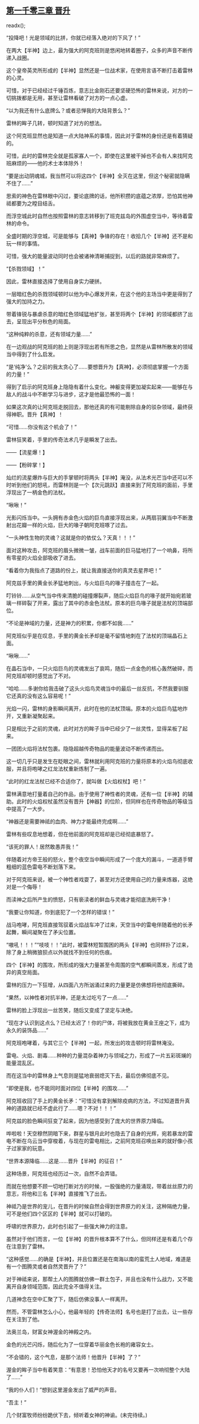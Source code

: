 ## [第一千零三章 晋升](https://www.xxbiquge.com/11_11222/9042040.html)
readx();

  “投降吧！光是领域的比拼，你就已经落入绝对的下风了！”

  在两大【半神】边上，最为强大的阿克班则是悠闲地转着圈子，众多的声音不断传递入战圈。

  这个皇帝英灵所形成的【半神】显然还是一位战术家，在使用言语不断打击着雷林的心灵。

  可惜，对于已经经过千锤百炼，意志比金刚石还要坚硬恐怖的雷林来说，对方的一切挑拨都是无用，甚至让雷林看破了对方的一点心虚。

  “以为我还有什么底牌么？或者忌惮我的大陆背景么？”

  雷林的眸子几转，顿时知道了对方的想法。

  这个阿克班显然也是知道一点大陆神系的事情，因此对于雷林的身份还是有着猜疑的。

  可惜，此时的雷林完全就是孤家寡人一个，即使在这里被干掉也不会有人来找阿克班麻烦的——他的术士本体除外！

  “要是出动阴魂城，我当然可以将这四个【半神】全灭在这里，但这个秘密就隐瞒不住了……”

  思索的神色在雷林眼中闪过，要论底牌的话，他所积攒的底蕴之浓厚，恐怕其他神祗都要为之瞠目结舌。

  而浮空城此时自然也按照雷林的意志转移到了班克兹岛的外围虚空当中，等待着雷林的命令。

  全盛时期的浮空城，可是能够与【真神】争锋的存在！收拾几个【半神】还不是和玩一样的事情。

  可惜，强大的能量波动同时也会被诸神清晰捕捉到，以后的路就非常麻烦了。

  “【杀戮领域】！”

  因此，雷林直接选择了使用自身实力硬拼。

  一层暗红色的杀戮领域顿时以他为中心爆发开来，在这个他的主场当中更是得到了强大的加持之力。

  带着锋锐与暴虐杀意的暗红色领域猛地扩张，甚至将两个【半神】的领域都挤了出去，呈现出平分秋色的局面。

  “这种纯粹的杀意，还有领域力量……”

  在一边观战的阿克班的脸上则是浮现出若有所思之色，显然是从雷林所散发的领域当中得到了什么启发。

  “是‘纯净’么？之前的我太贪心了……要想晋升为【真神】，必须彻底掌握一个方面的力量！”

  得到了启示的阿克班身上隐隐有着什么变化。神躯变得更加凝实起来——能够在与敌人的战斗中不断学习与进步，这才是他最恐怖的一面！

  如果这次真的让阿克班走脱回去，那他还真的有可能剔除自身的驳杂领域，最终获得神职。晋升【真神】！

  “可惜……你没有这个机会了！”

  雷林狂笑着，手里的传奇法术几乎是瞬发了出去。

  ——【流星爆！】

  ——【粉碎掌！】

  灿烂的流星爆炸与巨大的手掌顿时将两头【半神】淹没，从法术光芒当中还可以不时听到他们的怒吼，而雷林则是一个【次元跳跃】直接来到了阿克班的面前，手里浮现出了一柄金色的法杖。

  “啾啾！”

  光影闪烁当中。一头拥有赤金色火焰的巨鸟直接浮现出来，从两扇羽翼当中不断激射出花瓣一样的火焰，巨大的喙子朝阿克班啄了过去。

  “一头神性生物的灵魂？这就是你的依仗么？天真！！！”

  面对这种攻击，阿克班的眉头微微一皱，战车前面的巨马猛地打了一个响鼻，将所有零星的火焰全部吸收了进去。

  “看着你为我指点了道路的份上，就让我直接送你的真灵去星界吧！”

  阿克兹手里的黄金长矛猛地刺出，与火焰巨鸟的喙子撞击在了一起。

  叮铃铃……从空气当中传来清脆的碰撞爆裂声，随后火焰巨鸟的喙子就开始宛若玻璃一样碎裂了开来，露出了其中的赤金色法杖。原本的巨鸟喙子就是法杖的顶端部位。

  “不论是神域的力量，还是神力的积累，你都不如我……”

  阿克班似乎是在叹息，手里的黄金长矛却是毫不留情地刺在了法杖的顶端晶石上面。

  “啾啾……”

  在晶石当中，一只火焰巨鸟的灵魂发出了哀鸣，随后一点金色的核心轰然破碎，而阿克班却顿时感觉出了不对。

  “哈哈……多谢你给我击破了这头火焰鸟灵魂当中的最后一丝反抗，不然我要驯服它还真的没有这么容易呢！”

  光焰一闪，雷林的身影瞬间离开，此时在他的法杖顶端。原本的火焰巨鸟猛地炸开，又重新凝聚起来。

  只是相比于之前的灵魂，此时对方的眸子当中已经少了一丝灵性，显得呆板了起来。

  一团团火焰将法杖包裹。隐隐超越传奇物品的能量波动不断传递而出。

  这一切几乎只是发生在眨眼之间，雷林就利用阿克班的力量将原本的火焰鸟彻底收服，并且将咆哮之红龙法杖重新炼制了一遍。

  “此时的红龙法杖已经不合适你了，就叫做【火焰权杖】吧！”

  雷林满意地打量着自己的作品，由于使用了神性者的灵魂，还有一位【半神】的辅助。此时的火焰权杖虽然没有晋升【神器】的位阶，但同样也在传奇物品的等级当中提高了一大步。

  “神器还是需要神祗的血肉、神力才能最终完成啊……”

  雷林有些叹息地想着，但在他前面的阿克班却是已经彻底暴怒了。

  “该死的罪人！居然敢愚弄我！”

  伴随着对方帝王般的怒火，整个夜空当中瞬间形成了一个庞大的漏斗，一道道手臂粗细的蓝色雷电不断划落下来。

  对于阿克班来说，被一个神性者戏耍了，甚至对方还使用自己的力量来炼器，这绝对是一个侮辱！

  而渎神之后所产生的愤怒，只有亵渎者的鲜血与灵魂才能彻底洗刷干净！

  “我要让你知道，你到底犯了一个怎样的错误！”

  战马咆哮，阿克班直接驾驭着火焰战车冲了过来，天空当中的雷电伴随着他的长矛起舞，瞬间凝聚在了矛尖位置。

  “嗷吼！！！”“吱吱！！”此时，被雷林短暂围困的两头【半神】也同样扑了过来，除了身上稍微狼狈点以外就找不到任何的伤痕。

  四个【半神】的围攻，所形成的强大力量甚至令周围的空气都瞬间蒸发，形成了诡异的真空局面。

  雷林的压力一下狂增，从四面八方所汹涌过来的力量更是仿佛想将他彻底撕碎。

  “果然，以神性者对抗半神，还是太过吃亏了一点……”

  雷林的脸上浮现出一丝苦笑，随后又变成了坚定与决绝。

  “现在才认识到这点么？已经太迟了！你的尸体，将被我放在黄金王座之下，成为永久的装饰品……”

  阿克班咆哮着，与其它三个【半神】一起，所发出的攻击顿时将雷林淹没。

  雷电、火焰、剧毒……种种的力量混杂着神力与领域之力，形成了一片五彩斑斓的能量混乱区。

  而在这当中的雷林身上气息则是猛地衰弱熄灭下去，最后仿佛彻底不见。

  “即使是我，也不能同时面对四位【半神】的围攻……”

  阿克班收回了手上的黄金长矛：“可惜没有拿到解除疫病的方法，不过知道晋升真神的道路就已经不虚此行了……嗯？不对！！！”

  阿克兹的脸色瞬间狂变了起来，因为他感受到了庞大的世界原力降临。

  哗啦啦！天空穆然阴暗下来，群星与银月此时也隐去了自身的光辉，宛若暴龙的雷电不断在乌云当中穿梭着，与现在的雷电相比，之前阿克班召唤出来的就好像小孩子过家家的玩意。

  “世界本源降临……这是……晋升【半神】的征召！”

  这种场景，阿克班也经历过一次，自然不会弄错。

  而就在他想要不顾一切地打断对方的时候，一股强绝的力量涌现，带着丝丝原力的意志，将他和三名【半神】直接推飞了出去。

  神祗乃是世界的宠儿，在晋升的时候自然会得到世界原力的关注，这种隔绝力量，可不是他们四个区区的【半神】就可以打破的。

  呼啸的世界原力，此时也引起了一些强大神力的注意。

  虽然对于他们而言，一位【半神】的晋升根本算不了什么，但同样还是有着几个存在注意到了雷林。

  “这种感觉……的确是【半神】，并且位置还是在南海以南的蛮荒土人地域，难道是有一个图腾灵或者自然灵晋升了？”

  对于神祗来说，那帮土人的图腾就仿佛一群土包子，并且也没有什么战力，又不能离开自身领域范围，因此完全不值得关注。

  几道神念在空中汇聚了下，随后仿佛没事人一样离开。

  然而，不管雷林怎么小心，他最年轻的【传奇法师】名号也是打了出去，让一些存在关注到了他。

  法奥兰岛，财富女神渥金的神殿之内。

  金色的光芒闪烁，随后化为了一位穿着华丽金色长袍的雍容女士。

  “不会错的，这个气息，是那个法师！他晋升【半神】了？”

  渥金的眸子当中有着笑意：“有意思！恐怕他天才的名号又要再一次响彻整个大陆了……”

  “我的仆人们！”想到这里渥金发出了威严的声音。

  “吾主！”

  几个财富牧师纷纷跪伏下去，倾听着女神的神谕。(未完待续。)
